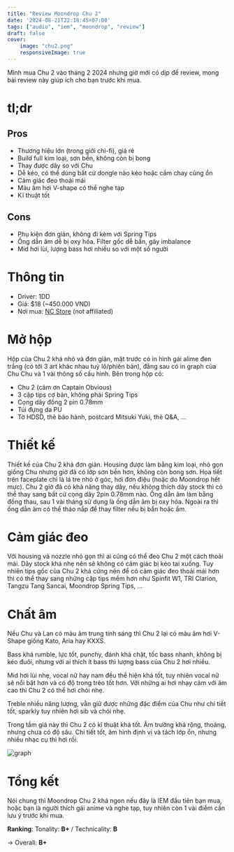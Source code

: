 ```yaml
---
title: "Review Moondrop Chu 2"
date: '2024-08-21T22:18:45+07:00'
tags: ["audio", "iem", "moondrop", "review"]
draft: false
cover:
    image: "chu2.png"
    responsiveImage: true
---
```


Mình mua Chu 2 vào tháng 2 2024 nhưng giờ mới có dịp để review, mong bài review này giúp ích cho bạn trước khi mua.
# tl;dr
## Pros
- Thương hiệu lớn (trong giới chi-fi), giá rẻ
- Build full kim loại, sơn bền, không còn bị bong
- Thay được dây so với Chu
- Dễ kéo, có thể dùng bất cứ dongle nào kéo hoặc cắm chay cũng ổn
- Cảm giác đeo thoải mái
- Màu âm hơi V-shape có thể nghe tạp
- Kĩ thuật tốt
## Cons
- Phụ kiện đơn giản, không đi kèm với Spring Tips
- Ống dẫn âm dễ bị oxy hóa. Filter gốc dễ bẩn, gây imbalance
- Mid hơi lùi, lượng bass hơi nhiều so với một số người

# Thông tin
- Driver: 1DD
- Giá: $18 (~450.000 VND)
- Nơi mua: [NC Store](http://bit.ly/4dRRFHU) (not affiliated)

# Mở hộp
Hộp của Chu 2 khá nhỏ và đơn giản, mặt trước có in hình gái alime đen trắng (có tới 3 art khác nhau tuỳ lô/phiên bản), đằng sau có in graph của Chu Chu và 1 vài thông số cấu hình. Bên trong hộp có:
- Chu 2 (cảm ơn Captain Obvious)
- 3 cặp tips cơ bản, không phải Spring Tips
- Cọng dây đồng 2 pin 0.78mm
- Túi đựng da PU
- Tờ HDSD, thẻ bảo hành, postcard Mitsuki Yuki, thẻ Q&A, ...

# Thiết kế
Thiết kế của Chu 2 khá đơn giản. Housing được làm bằng kim loại, nhỏ gọn giống Chu nhưng giờ đã có lớp sơn bền hơn, không còn bong sơn. Họa tiết trên faceplate chỉ là lá tre nhỏ ở góc, hơi đơn điệu (hoặc do Moondrop hết mực). Chu 2 giờ đã có khả năng thay dây, nếu không thích dây stock thì có thể thay sang bất cứ cọng dây 2pin 0.78mm nào. Ống dẫn âm làm bằng đồng thau, sau 1 vài tháng sử dụng là ống dẫn âm bị oxy hóa. Ngoài ra thì ống dẫn âm có thể tháo nắp để thay filter nếu bị bẩn hoặc ẩm.

# Cảm giác đeo
Với housing và nozzle nhỏ gọn thì ai cũng có thể đeo Chu 2 một cách thoải mái. Dây stock khá nhẹ nên sẽ không có cảm giác bị kéo tai xuống. Tuy nhiên tips gốc của Chu 2 khá cứng nên để có cảm giác đeo thoải mái hơn thì có thể thay sang những cặp tips mềm hơn như Spinfit W1, TRI Clarion, Tangzu Tang Sancai, Moondrop Spring Tips, ...

# Chất âm
Nếu Chu và Lan có màu âm trung tính sáng thì Chu 2 lại có màu âm hơi V-Shape giống Kato, Aria hay KXXS.

Bass khá rumble, lực tốt, punchy, đánh khá chặt, tốc bass nhanh, không bị kéo đuôi, nhưng với ai thích ít bass thì lượng bass của Chu 2 hơi nhiều.

Mid hơi lùi nhẹ, vocal nữ hay nam đều thể hiện khá tốt, tuy nhiên vocal nữ sẽ nổi bật hơn và có độ trong trẻo tốt hơn. Với những ai hơi nhạy cảm với âm cao thì Chu 2 có thể hơi chói nhẹ.

Treble nhiều năng lượng, vẫn giữ được những đặc điểm của Chu như chi tiết tốt, sparkly tuy nhiên hơi sib và chói nhẹ.

Trong tầm giá này thì Chu 2 có kĩ thuật khá tốt. Âm trường khá rộng, thoáng, nhưng chưa có độ sâu. Chi tiết tốt, âm hình định vị và tách lớp ổn, nhưng nhiều nhạc cụ thì hơi rối.

![graph](graph)

# Tổng kết
Nói chung thì Moondrop Chu 2 khá ngon nếu đây là IEM đầu tiên bạn mua, hoặc bạn là người thích gái anime và nghe tạp, tuy nhiên còn 1 vài điểm cần lưu ý trước khi mua.

**Ranking**: Tonality: **B+** / Technicality: **B**

-> Overall: **B+**
